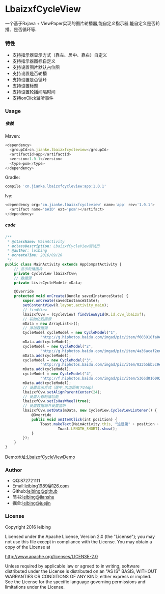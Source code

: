 # LbaizxfCycleView
一个基于Rxjava + ViewPaper实现的图片轮播器,能自定义指示器,能自定义是否轮播、是否循环等.

### 特性
* 支持指示器显示方式（靠左、居中、靠右）自定义
* 支持指示器图标自定义
* 支持设置图片默认占位图
* 支持设置是否轮播
* 支持设置是否循环
* 支持设置标题
* 支持设置轮播间隔时间
* 支持onClick监听事件


### Usage

##### 依赖
Maven:
```javascript
<dependency>
  <groupId>cn.jianke.lbaizxfcycleview</groupId>
  <artifactId>app</artifactId>
  <version>1.0.1</version>
  <type>pom</type>
</dependency>
```
Gradle:
```javascript
compile 'cn.jianke.lbaizxfcycleview:app:1.0.1'
```

Ivy:
```javascript
<dependency org='cn.jianke.lbaizxfcycleview' name='app' rev='1.0.1'>
  <artifact name='$AID' ext='pom'></artifact>
</dependency>
```

##### code

```javascript
/**
 * @className: MainActivity
 * @classDescription: LbaizxfCycleView测试页
 * @author: leibing
 * @createTime: 2016/09/26
 */
public class MainActivity extends AppCompatActivity {
    // 显示轮播图片
    private CycleView lbaizxfCvw;
    // 数据源
    private List<CycleModel> mData;

    @Override
    protected void onCreate(Bundle savedInstanceState) {
        super.onCreate(savedInstanceState);
        setContentView(R.layout.activity_main);
        // findView
        lbaizxfCvw = (CycleView) findViewById(R.id.cvw_lbaizxf);
        // 初始化数据源
        mData = new ArrayList<>();
        // 添加数据源
        CycleModel cycleModel = new CycleModel("1",
                "http://g.hiphotos.baidu.com/imgad/pic/item/f603918fa0ec08fa9f0b7dd85eee3d6d55fbda42.jpg");
        mData.add(cycleModel);
        cycleModel = new CycleModel("2",
                "http://g.hiphotos.baidu.com/imgad/pic/item/4a36acaf2edda3cc6a22d65f06e93901203f928e.jpg");
        mData.add(cycleModel);
        cycleModel = new CycleModel("3",
                "http://g.hiphotos.baidu.com/imgad/pic/item/023b5bb5c9ea15cec0e68e76b1003af33a87b241.jpg");
        mData.add(cycleModel);
        cycleModel = new CycleModel("4",
                "http://f.hiphotos.baidu.com/imgad/pic/item/5366d0160924ab18ead18f4832fae6cd7a890b8d.jpg");
        mData.add(cycleModel);
        // 设置显示方式（居中,内边距离下24dp）
        lbaizxfCvw.setAlignParentCenter(24);
        // 设置为有轮播功能
        lbaizxfCvw.setIsHasWheel(true);
        // 设置数据源并设置监听
        lbaizxfCvw.setData(mData, new CycleView.CycleViewListener() {
            @Override
            public void onItemClick(int position) {
                Toast.makeText(MainActivity.this, "这是第" + position + "个图",
                        Toast.LENGTH_SHORT).show();
            }
        });
    }
}
```

Demo地址:[LbaizxfCycleViewDemo](https://github.com/leibing8912/LbaizxfCycleViewDemo)

### Author
* QQ:872721111
* Email:leibing1989@126.com
* Github:[leibing@github](https://github.com/leibing8912)
* 简书:[leibing@jianshu](http://www.jianshu.com/users/e3057e46c9e9/latest_articles)
* 掘金:[leibing@juejin](http://gold.xitu.io/user/579eb39ea633bd006005ec92)

### License
Copyright 2016 leibing

Licensed under the Apache License, Version 2.0 (the "License");
you may not use this file except in compliance with the License.
You may obtain a copy of the License at

   http://www.apache.org/licenses/LICENSE-2.0

Unless required by applicable law or agreed to in writing, software
distributed under the License is distributed on an "AS IS" BASIS,
WITHOUT WARRANTIES OR CONDITIONS OF ANY KIND, either express or implied.
See the License for the specific language governing permissions and
limitations under the License.
